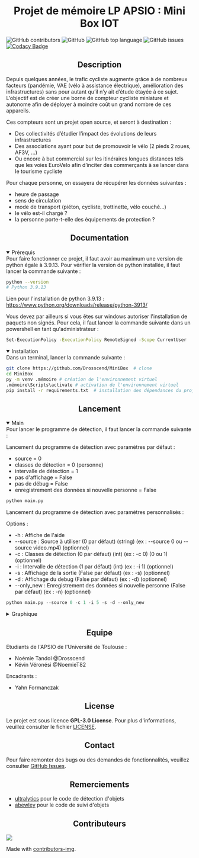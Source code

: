 # <h1 align="center">Projet de mémoire LP APSIO : Mini Box IOT</h1>
![GitHub contributors](https://img.shields.io/github/contributors/Drosscend/MiniBox?label=Contributeurs)
![GitHub](https://img.shields.io/github/license/Drosscend/MiniBox)
![GitHub top language](https://img.shields.io/github/languages/top/Drosscend/MiniBox)
![GitHub issues](https://img.shields.io/github/issues/Drosscend/MiniBox)
[![Codacy Badge](https://app.codacy.com/project/badge/Grade/f9d116c1661340d796c6d8feb08fd7c6)](https://www.codacy.com/gh/Drosscend/MiniBox/dashboard?utm_source=github.com&amp;utm_medium=referral&amp;utm_content=Drosscend/MiniBox&amp;utm_campaign=Badge_Grade)

## <h2 align="center">Description</h2>

Depuis quelques années, le trafic cycliste augmente grâce à de nombreux facteurs (pandémie, VAE (vélo à assistance électrique), amélioration des infrastructures) sans pour autant qu’il n’y ait d’étude étayée à ce sujet. L’objectif est de créer une borne de compteur cycliste miniature et autonome afin de déployer à moindre coût un grand nombre de ces appareils.

Ces compteurs sont un projet open source, et seront à destination :
- Des collectivités d’étudier l’impact des évolutions de leurs infrastructures
- Des associations ayant pour but de promouvoir le vélo (2 pieds 2 roues, AF3V, …)
- Ou encore à but commercial sur les itinéraires longues distances tels que les voies EuroVelo afin d’inciter des commerçants à se lancer dans le tourisme cycliste

Pour chaque personne, on essayera de récupérer les données suivantes :
- heure de passage
- sens de circulation
- mode de transport (piéton, cycliste, trottinette, vélo couché…)
- le vélo est-il chargé ?
- la personne porte-t-elle des équipements de protection ?

## <h2 align="center">Documentation</h2>

<details open>
<summary>Prérequis</summary>
Pour faire fonctionner ce projet, il faut avoir au maximum une version de python égale à 3.9.13. Pour vérifier la version de python installée, il faut lancer la commande suivante :

```bash
python --version
# Python 3.9.13
```

Lien pour l'installation de python 3.9.13 : https://www.python.org/downloads/release/python-3913/

Vous devez par ailleurs si vous êtes sur windows autoriser l'installation de paquets non signés. Pour cela, il faut lancer la commande suivante dans un powershell en tant qu'administrateur :

```bash
Set-ExecutionPolicy -ExecutionPolicy RemoteSigned -Scope CurrentUser
```
</details>

<details open>
<summary>Installation</summary>
Dans un terminal, lancer la commande suivante :

```bash
git clone https://github.com/Drosscend/MiniBox  # clone
cd MiniBox
py -m venv .mémoire # création de l'environnement virtuel
.mémoire\Scripts\activate # activation de l'environnement virtuel
pip install -r requirements.txt  # installation des dépendances du projet
```
</details>

## <h2 align="center">Lancement</h2>

<details open>
<summary>Main</summary>
Pour lancer le programme de détection, il faut lancer la commande suivante :

Lancement du programme de détection avec paramètres par défaut :

- source = 0
- classes de détection = 0 (personne)
- intervalle de détection = 1
- pas d'affichage = False
- pas de débug = False
- enregistrement des données si nouvelle personne = False

```python
python main.py
```

Lancement du programme de détection avec paramètres personnalisés :

Options :

- -h : Affiche de l'aide
- --source : Source à utiliser (0 par défaut) (string) (ex : --source 0 ou --source video.mp4) (optionnel)
- -c : Classes de détection (0 par défaut) (int) (ex : -c 0) (0 ou 1) (optionnel)
- -i : Intervalle de détection (1 par défaut) (int) (ex : -i 1) (optionnel)
- -s : Affichage de la sortie (False par défaut) (ex : -s) (optionnel)
- -d : Affichage du debug (False par défaut) (ex : -d) (optionnel)
- --only_new : Enregistrement des données si nouvelle personne (False par défaut) (ex : -n) (optionnel)

```python
python main.py --source 0 -c 1 -i 5 -s -d --only_new
```

</details>
<details close>
<summary>Graphique</summary>
Pour lancer le programme permettant d'afficher le diagramme, il faut lancer la commande suivante :

```python
python .\Functions\graph.py
```
</details>

### <h2 align="center">Equipe</h2>

Etudiants de l'APSIO de l'Université de Toulouse :
- Noémie Tandol @Drosscend
- Kévin Véronési @NoemieT82

Encadrants :
- Yahn Formanczak

### <h2 align="center">License</h2>

Le projet est sous licence **GPL-3.0 License**. Pour plus d'informations, veuillez consulter le fichier [LICENSE](LICENSE).

### <h2 align="center">Contact</h2>

Pour faire remonter des bugs ou des demandes de fonctionnalités, veuillez consulter [GitHub Issues](https://github.com/Drosscend/MiniBox/issues).

### <h2 align="center">Remerciements</h2>

- [ultralytics](https://github.com/ultralytics/yolov5) pour le code de détection d'objets
- [abewley](https://github.com/abewley/sort) pour le code de suivi d'objets

### <h2 align="center">Contributeurs</h2>

<a href = "https://github.com/Drosscend/MiniBox/graphs/contributors">
  <img src = "https://contrib.rocks/image?repo=Drosscend/MiniBox"/>
</a>

Made with [contributors-img](https://contrib.rocks).

